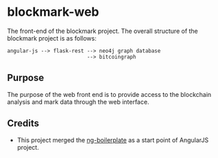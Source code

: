 # blockmark-web

The front-end of the blockmark project. The overall structure of the blockmark project is as follows:

    angular-js --> flask-rest --> neo4j graph database 
                              --> bitcoingraph

## Purpose

The purpose of the web front end is to provide access to the blockchain analysis and mark data through 
the web interface.

## Credits

- This project merged the [ng-boilerplate](https://github.com/ngbp/ngbp) as a start point of 
  AngularJS project.

